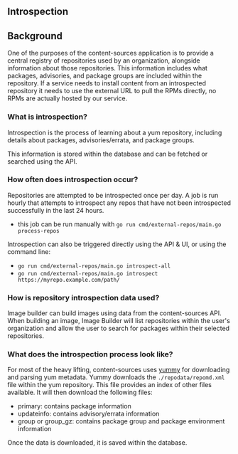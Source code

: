 ## Introspection

## Background

One of the purposes of the content-sources application is to provide a central registry of repositories used by an organization, alongside information about those repositories.  This information includes what packages, advisories, and package groups are included within the repository.  If a service needs to install content from an introspected repository it needs to use the external URL to pull the RPMs directly, no RPMs are actually hosted by our service. 

### What is introspection?
Introspection is the process of learning about a yum repository, including details about packages, advisories/errata, and package groups.

This information is stored within the database and can be fetched or searched using the API.

### How often does introspection occur?
Repositories are attempted to be introspected once per day. A job is run hourly that attempts to introspect any repos that have not been introspected successfully in the last 24 hours.

* this job can be run manually with `go run cmd/external-repos/main.go process-repos`

Introspection can also be triggered directly using the API & UI, or using the command line:
* `go run cmd/external-repos/main.go introspect-all`
* `go run cmd/external-repos/main.go introspect https://myrepo.example.com/path/`


### How is repository introspection data used?

Image builder can build images using data from the content-sources API.  When building an image, Image Builder will list repositories within the user's organization and allow the user to search for packages within their selected repositories.

### What does the introspection process look like?

For most of the heavy lifting, content-sources uses [yummy](https://github.com/content-services/yummy) for downloading and parsing yum metadata.
Yummy downloads the `./repodata/repomd.xml` file within the yum repository.  This file provides an index of other files available.  It will then download the following files:
* primary: contains package information
* updateinfo: contains advisory/errata information
* group or group_gz: contains package group and package environment information

Once the data is downloaded, it is saved within the database.
